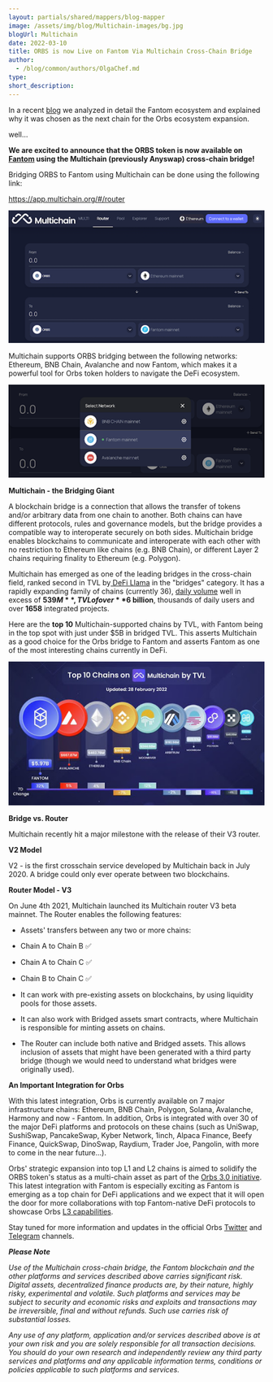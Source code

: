 ```yaml
---
layout: partials/shared/mappers/blog-mapper
image: /assets/img/blog/Multichain-images/bg.jpg
blogUrl: Multichain
date: 2022-03-10
title: ORBS is now Live on Fantom Via Multichain Cross-Chain Bridge
author:
  - /blog/common/authors/OlgaChef.md
type:
short_description: 
---
```

In a recent [blog](https://www.orbs.com/Fantom/) we analyzed in detail the Fantom ecosystem and explained why it was chosen as the next chain for the Orbs ecosystem expansion.

well...

**We are excited to announce that the ORBS token is now available on[  Fantom](https://fantom.foundation/) using the Multichain (previously Anyswap) cross-chain bridge!**

Bridging ORBS to Fantom using Multichain can be done using the following link:

<https://app.multichain.org/#/router>

![](/assets/img/blog/Multichain-images/image1.jpg)

Multichain supports ORBS bridging between the following networks: Ethereum, BNB Chain, Avalanche and now Fantom, which makes it a powerful tool for Orbs token holders to navigate the DeFi ecosystem. 

![](/assets/img/blog/Multichain-images/image2.jpg)

**Multichain - the Bridging Giant**

A blockchain bridge is a connection that allows the transfer of tokens and/or arbitrary data from one chain to another. Both chains can have different protocols, rules and governance models, but the bridge provides a compatible way to interoperate securely on both sides. Multichain bridge enables blockchains to communicate and interoperate with each other with no restriction to Ethereum like chains (e.g. BNB Chain), or different Layer 2 chains requiring finality to Ethereum (e.g. Polygon).

Multichain has emerged as one of the leading bridges in the cross-chain field, ranked second in TVL by[ DeFi Llama](https://defillama.com/protocols/Bridge) in the "bridges" category. It has a rapidly expanding family of chains (currently 36), [daily volume](https://anyswap.net/dashboard) well in excess of **$539M**, TVL of over **$6 billion**, thousands of daily users and over **1658** integrated projects.

Here are the **top 10** Multichain-supported chains by TVL, with Fantom being in the top spot with just under $5B in bridged TVL. This asserts Multichain as a good choice for the Orbs bridge to Fantom and asserts Fantom as one of the most interesting chains currently in DeFi.

![](/assets/img/blog/Multichain-images/image3.jpg)

**Bridge vs. Router**

Multichain recently hit a major milestone with the release of their V3 router.

**V2 Model**

V2 - is the first crosschain service developed by Multichain back in July 2020. A bridge could only ever operate between two blockchains.

**Router Model - V3**

On June 4th 2021, Multichain launched its Multichain router V3 beta mainnet. The Router enables the following features:

-   Assets' transfers between any two or more chains:

-   Chain A to Chain B ✅

-   Chain A to Chain C ✅

-   Chain B to Chain C ✅

-   It can work with pre-existing assets on blockchains, by using liquidity pools for those assets.

-   It can also work with Bridged assets smart contracts, where Multichain is responsible for minting assets on chains.

-   The Router can include both native and Bridged assets. This allows inclusion of assets that might have been generated with a third party bridge (though we would need to understand what bridges were originally used).

**An Important Integration for Orbs**

With this latest integration, Orbs is currently available on 7 major infrastructure chains: Ethereum, BNB Chain, Polygon, Solana, Avalanche, Harmony and now - Fantom. In addition, Orbs is integrated with over 30 of the major DeFi platforms and protocols on these chains (such as UniSwap, SushiSwap, PancakeSwap, Kyber Network, 1inch, Alpaca Finance, Beefy Finance, QuickSwap, DinoSwap, Raydium, Trader Joe, Pangolin, with more to come in the near future...).

Orbs' strategic expansion into top L1 and L2 chains is aimed to solidify the ORBS token's status as a multi-chain asset as part of the [Orbs 3.0 initiative](https://www.orbs.com/Orbs3.0/). This latest integration with Fantom is especially exciting as Fantom is emerging as a top chain for DeFi applications and we expect that it will open the door for more collaborations with top Fantom-native DeFi protocols to showcase Orbs [L3 capabilities](https://www.orbs.com/How-Orbs-Hybrid-Architecture-Is-Becoming-a-Game-Changer-in-DeFi/).

Stay tuned for more information and updates in the official Orbs [Twitter](https://twitter.com/orbs_network) and [Telegram](https://t.me/OrbsNetwork) channels.

<div class='line-separator'> </div>

***Please Note***

*Use of the Multichain cross-chain bridge, the Fantom blockchain and the other platforms and services described above carries significant risk. Digital assets, decentralized finance products are, by their nature, highly risky, experimental and volatile. Such platforms and services may be subject to security and economic risks and exploits and transactions may be irreversible, final and without refunds. Such use carries risk of substantial losses.*

*Any use of any platform, application and/or services described above is at your own risk and you are solely responsible for all transaction decisions. You should do your own research and independently review any third party services and platforms and any applicable information terms, conditions or policies applicable to such platforms and services.*
